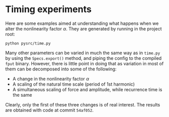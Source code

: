 # Timing experiments

Here are some examples aimed at understanding what happens when we alter the
nonlinearity factor $\alpha$. They are generated by running in the project root:

```{.bash}
python pysrc/time.py
```

Many other parameters can be varied in much the same way as in `time.py` by
using the `Specs.export()` method, and piping the config to the compiled `fput`
binary. However, there is little point in doing that as variation in most of
them can be decomposed into some of the following:

- A change in the nonlinearity factor $\alpha$
- A scaling of the natural time scale (period of 1st harmonic)
- A simultaneous scaling of force and amplitude, while recurrence time is the
  same

Clearly, only the first of these three changes is of real interest. The results
are obtained with code at commit `54af052`.

